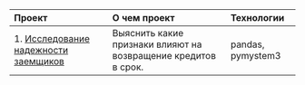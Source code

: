 | Проект                          | О чем проект                                                  | Технологии|
|:------------------------------|:-------------------------------------------------------------|:--------|
| 1. [Исследование надежности заемщиков]([https://github.com/Bishopxzol/Yandex-practicum/tree/main/Cпринт%204%20Предобработка%20данных](https://github.com/Bishopxzol/projects/tree/main/1.%20Исследование%20надёжности%20заёмщиков%20—%20анализ%20банковских%20данных)https://github.com/Bishopxzol/projects/tree/main/1.%20Исследование%20надёжности%20заёмщиков%20—%20анализ%20банковских%20данных)| Выяснить какие признаки влияют на возвращение кредитов в срок.| pandas, pymystem3|
